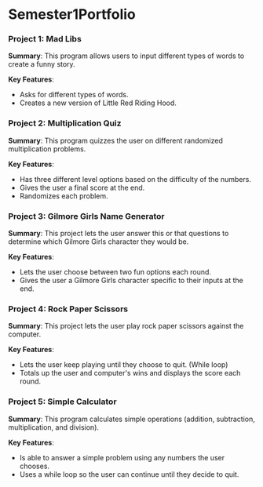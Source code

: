 # Semester1Portfolio
### Project 1: Mad Libs
**Summary**: This program allows users to input different types of words to create a funny story.

**Key Features**: 
- Asks for different types of words.
- Creates a new version of Little Red Riding Hood.

### Project 2: Multiplication Quiz
**Summary**: This program quizzes the user on different randomized multiplication problems.

**Key Features**: 
- Has three different level options based on the difficulty of the numbers.
- Gives the user a final score at the end.
- Randomizes each problem.

### Project 3: Gilmore Girls Name Generator
**Summary**: This project lets the user answer this or that questions to determine which Gilmore Girls character they would be.

**Key Features**: 
- Lets the user choose between two fun options each round.
- Gives the user a Gilmore Girls character specific to their inputs at the end.

### Project 4: Rock Paper Scissors
**Summary**: This project lets the user play rock paper scissors against the computer.

**Key Features**: 
- Lets the user keep playing until they choose to quit. (While loop)
- Totals up the user and computer's wins and displays the score each round.

### Project 5: Simple Calculator
**Summary**: This program calculates simple operations (addition, subtraction, multiplication, and division).

**Key Features**: 
- Is able to answer a simple problem using any numbers the user chooses.
- Uses a while loop so the user can continue until they decide to quit.

